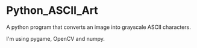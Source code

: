 # Python_ASCII_Art
A python program that converts an image into grayscale ASCII characters.

I'm using pygame, OpenCV and numpy.
